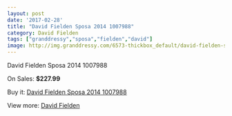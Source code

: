 ```yaml
---
layout: post
date: '2017-02-28'
title: "David Fielden Sposa 2014 1007988"
category: David Fielden
tags: ["granddressy","sposa","fielden","david"]
image: http://img.granddressy.com/6573-thickbox_default/david-fielden-sposa-2014-1007988.jpg
---
```

David Fielden Sposa 2014 1007988

On Sales: **$227.99**
<a href="https://www.granddressy.com/en/david-fielden/5865-david-fielden-sposa-2014-1007988.html"><amp-img layout="responsive" width="600" height="600" src="//img.granddressy.com/6573-thickbox_default/david-fielden-sposa-2014-1007988.jpg" alt="David Fielden Sposa 2014 1007988 0" /></a>

Buy it: [David Fielden Sposa 2014 1007988](https://www.granddressy.com/en/david-fielden/5865-david-fielden-sposa-2014-1007988.html "David Fielden Sposa 2014 1007988")

View more: [David Fielden](https://www.granddressy.com/en/41-david-fielden "David Fielden")
